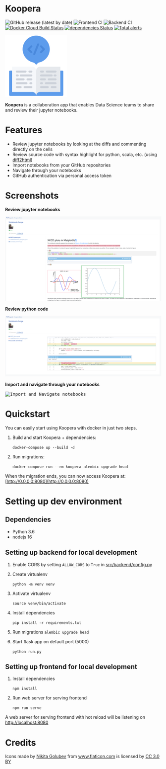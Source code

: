Koopera
=========
![GitHub release (latest by date)](https://img.shields.io/github/v/release/rsn491/koopera)
![Frontend CI](https://github.com/rsn491/koopera/workflows/Frontend%20CI/badge.svg?branch=master)
![Backend CI](https://github.com/rsn491/koopera/workflows/Backend%20CI/badge.svg?branch=master)
[![Docker Cloud Build Status](https://img.shields.io/docker/cloud/build/rsn491/koopera)](https://hub.docker.com/r/rsn491/koopera)
[![dependencies Status](https://david-dm.org/rsn491/koopera/status.svg)](https://david-dm.org/rsn491/koopera)
[![Total alerts](https://img.shields.io/lgtm/alerts/g/rsn491/koopera.svg?logo=lgtm&logoWidth=18)](https://lgtm.com/projects/g/rsn491/koopera/alerts/)

<img
  src="public/img/icon.png"
  alt="Koopera"
  width="200"
/>

**Koopera** is a collaboration app that enables Data Science teams to share and review their jupyter notebooks.

# Features
* Review jupyter notebooks by looking at the diffs and commenting directly on the cells
* Review source code with syntax highlight for python, scala, etc. (using [diff2html](https://github.com/rtfpessoa/diff2html))
* Import notebooks from your GitHub repositories
* Navigate through your notebooks
* GitHub authentication via personal access token

# Screenshots

**Review jupyter notebooks**

<kbd><img title="Review jupyter notebooks" src="docs/pr_notebook_diff.png"></kbd><br/>

**Review python code**

<kbd><img title="Review python code" src="docs/python_file_diff.png"></kbd><br/>

**Import and navigate through your notebooks**

<kbd><img title="Import and Navigate notebooks" src="docs/notebooks_import_navigate.gif"></kbd><br/>

# Quickstart
You can easily start using Koopera with docker in just two steps.

1. Build and start Koopera + dependencies:

    `docker-compose up --build -d`

1. Run migrations:

    `docker-compose run --rm koopera alembic upgrade head`

When the migration ends, you can now access Koopera at: [http://0.0.0.0:8080](http://0.0.0.0:8080)


# Setting up dev environment

## Dependencies
* Python 3.6
* nodejs 16

## Setting up backend for local development

1. Enable CORS by setting `ALLOW_CORS` to `True` in [src/backend/config.py](src/backend/config.py)

2. Create virtualenv

    `python -m venv venv`

3. Activate virtualenv

    `source venv/bin/activate`

4. Install dependencies

    `pip install -r requirements.txt`

5. Run migrations
    `alembic upgrade head`

6. Start flask app on default port (5000)

    `python run.py`

## Setting up frontend for local development

1. Install dependencies

    `npm install`
2. Run web server for serving frontend

    `npm run serve`

A web server for serving frontend with hot reload will be listening on
[http://localhost:8080](http://localhost:8080)

# Credits

<div>Icons made by <a href="https://www.flaticon.com/authors/nikita-golubev" title="Nikita Golubev">Nikita Golubev</a> from <a href="https://www.flaticon.com/"                 title="Flaticon">www.flaticon.com</a> is licensed by <a href="http://creativecommons.org/licenses/by/3.0/"                 title="Creative Commons BY 3.0" target="_blank">CC 3.0 BY</a></div>
